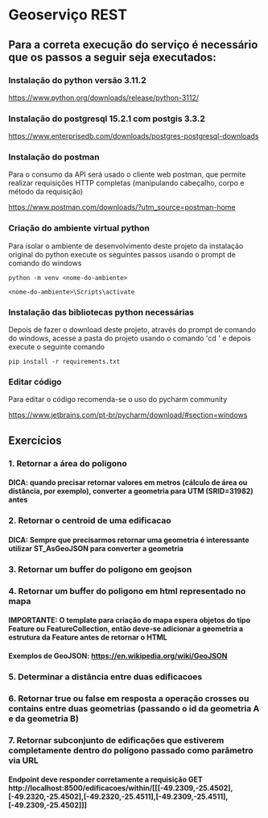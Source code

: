 # Geoserviço REST

## Para a correta execução do serviço é necessário que os passos a seguir seja executados:

### Instalação do python versão 3.11.2
https://www.python.org/downloads/release/python-3112/

### Instalação do postgresql 15.2.1 com postgis 3.3.2
https://www.enterprisedb.com/downloads/postgres-postgresql-downloads

### Instalação do postman
Para o consumo da API será usado o cliente web postman, que permite realizar requisições HTTP completas (manipulando cabeçalho, corpo e método da requisição)

https://www.postman.com/downloads/?utm_source=postman-home

### Criação do ambiente virtual python
Para isolar o ambiente de desenvolvimento deste projeto da instalação original do python execute os seguintes passos usando o prompt de comando do windows

    python -m venv <nome-do-ambiente>

    <nome-do-ambiente>\Scripts\activate

### Instalação das bibliotecas python necessárias
Depois de fazer o download deste projeto, através do prompt de comando do windows, acesse a pasta do projeto usando o comando 'cd <nome-da-pasta>' e depois execute o seguinte comando

    pip install -r requirements.txt

### Editar código
Para editar o código recomenda-se o uso do pycharm community 
    
https://www.jetbrains.com/pt-br/pycharm/download/#section=windows
    
## Exercícios
    
### 1. Retornar a área do poligono
#### DICA: quando precisar retornar valores em metros (cálculo de área ou distância, por exemplo), converter a geometria para UTM (SRID=31982) antes
    
### 2. Retornar o centroid de uma edificacao
#### DICA: Sempre que precisarmos retornar uma geometria é interessante utilizar ST_AsGeoJSON para converter a geometria

### 3. Retornar um buffer do poligono em geojson
    
### 4. Retornar um buffer do poligono em html representado no mapa
#### IMPORTANTE: O template para criação do mapa espera objetos do tipo Feature ou FeatureCollection, então deve-se adicionar a geometria a estrutura da Feature antes de retornar o HTML
#### Exemplos de GeoJSON: https://en.wikipedia.org/wiki/GeoJSON
    
### 5. Determinar a distância entre duas edificacoes
    
### 6. Retornar true ou false em resposta a operação crosses ou contains entre duas geometrias (passando o id da geometria A e da geometria B)

### 7. Retornar subconjunto de edificações que estiverem completamente dentro do polígono passado como parâmetro via URL
#### Endpoint deve responder corretamente a requisição GET http://localhost:8500/edificacoes/within/[[[-49.2309,-25.4502],[-49.2320,-25.4502],[-49.2320,-25.4511],[-49.2309,-25.4511],[-49.2309,-25.4502]]]
